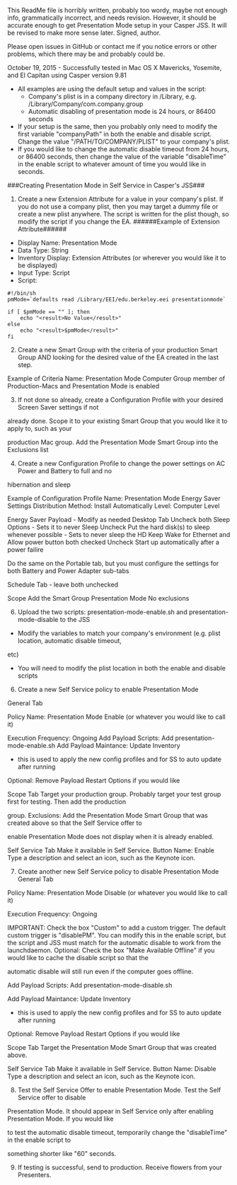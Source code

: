 This ReadMe file is horribly written, probably too wordy, maybe not enough info, grammatically incorrect, and needs revision. However, it should be accurate enough to get Presentation Mode setup in your Casper JSS. It will be revised to make more sense later. Signed, author.

Please open issues in GitHub or contact me if you notice errors or other problems, which there may be and probably could be.

October 19, 2015 - Successfully tested in Mac OS X Mavericks, Yosemite, and El Capitan using Casper version 9.81

- All examples are using the default setup and values in the script:
   - Company's plist is in a company directory in /Library, e.g. /Library/Company/com.company.group
   - Automatic disabling of presentation mode is 24 hours, or 86400 seconds
- If your setup is the same, then you probably only need to modify the first variable "companyPath" in both the enable and disable script. Change the value "/PATH/TO/COMPANY/PLIST" to your company's plist.
- If you would like to change the automatic disable timeout from 24 hours, or 86400 seconds, then change the value of the variable "disableTime" in the enable script to whatever amount of time you would like in seconds.

###Creating Presentation Mode in Self Service in Casper's JSS###

1. Create a new Extension Attribute for a value in your company's plist. If you do not use a company plist, then you may target a dummy file or create a new plist anywhere. The script is written for the plist though, so modify the script if you change the EA.
 ######Example of Extension Attribute######
 - Display Name: Presentation Mode
 - Data Type: String
 - Inventory Display: Extension Attributes (or wherever you would like it to be displayed)
 - Input Type: Script
 - Script:

```
#!/bin/sh
pmMode=`defaults read /Library/EEI/edu.berkeley.eei presentationmode`

if [ $pmMode == "" ]; then
	echo "<result>No Value</result>"
else
	echo "<result>$pmMode</result>"
fi
```

2. Create a new Smart Group with the criteria of your production Smart Group AND looking for the desired value of the EA created in the last step.

Example of Criteria
Name: Presentation Mode
Computer Group member of Production-Macs
and
Presentation Mode is enabled

3. If not done so already, create a Configuration Profile with your desired Screen Saver settings if not 

already done. Scope it to your existing Smart Group that you would like it to apply to, such as your 

production Mac group. Add the Presentation Mode Smart Group into the Exclusions list

4. Create a new Configuration Profile to change the power settings on AC Power and Battery to full and no 

hibernation and sleep

Example of Configuration Profile
Name: Presentation Mode Energy Saver Settings
Distribution Method: Install Automatically
Level: Computer Level

Energy Saver Payload - Modify as needed
Desktop Tab
Uncheck both Sleep Options - Sets it to never Sleep
Uncheck Put the hard disk(s) to sleep whenever possible - Sets to never sleep the HD
Keep Wake for Ethernet and Allow power button both checked
Uncheck Start up automatically after a power failire

Do the same on the Portable tab, but you must configure the settings for both Battery and Power Adapter sub-tabs

Schedule Tab - leave both unchecked

Scope
Add the Smart Group Presentation Mode
No exclusions


6. Upload the two scripts: presentation-mode-enable.sh and presentation-mode-disable to the JSS

- Modify the variables to match your company's environment (e.g. plist location, automatic disable timeout, 

etc)
- You will need to modify the plist location in both the enable and disable scripts



6. Create a new Self Service policy to enable Presentation Mode

General Tab

Policy Name: Presentation Mode Enable (or whatever you would like to call it)

Execution Frequency: Ongoing
Add Payload Scripts: Add presentation-mode-enable.sh
Add Payload Maintance: Update Inventory
- this is used to apply the new config profiles and for SS to auto update after running

Optional: Remove Payload Restart Options if you would like

Scope Tab
Target your production group. Probably target your test group first for testing. Then add the production 

group.
Exclusions: Add the Presentation Mode Smart Group that was created above so that the Self Service offer to 

enable Presentation Mode does not display when it is already enabled.

Self Service Tab
Make it available in Self Service.
Button Name: Enable
Type a description and select an icon, such as the Keynote icon.



7. Create another new Self Service policy to disable Presentation Mode
General Tab

Policy Name: Presentation Mode Disable (or whatever you would like to call it)

Execution Frequency: Ongoing

IMPORTANT: Check the box "Custom" to add a custom trigger. The default custom trigger is "disablePM". You can modify this in the enable script, but the script and JSS must match for the automatic disable to work from the launchdaemon.
Optional: Check the box "Make Available Offline" if you would like to cache the disable script so that the 

automatic disable will still run even if the computer goes offline.

Add Payload Scripts: Add presentation-mode-disable.sh

Add Payload Maintance: Update Inventory
- this is used to apply the new config profiles and for SS to auto update after running

Optional: Remove Payload Restart Options if you would like

Scope Tab
Target the Presentation Mode Smart Group that was created above.

Self Service Tab
Make it available in Self Service.
Button Name: Disable
Type a description and select an icon, such as the Keynote icon.



8. Test the Self Service Offer to enable Presentation Mode. Test the Self Service offer to disable 

Presentation Mode. It should appear in Self Service only after enabling Presentation Mode. If you would like 

to test the automatic disable timeout, temporarily change the "disableTime" in the enable script to 

something shorter like "60" seconds.

9. If testing is successful, send to production. Receive flowers from your Presenters.
